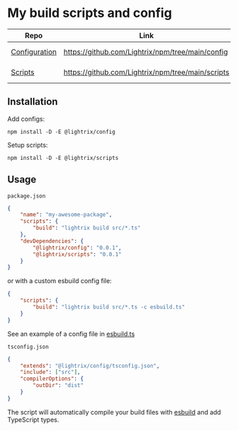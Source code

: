 # My build scripts and config

| Repo            | Link                                                    | Version                                                                                                                                         |
| --------------- | ------------------------------------------------------- | ----------------------------------------------------------------------------------------------------------------------------------------------- |
| [Configuration] | https://github.com/Lightrix/npm/tree/main/config  | [![npm (scoped)](https://img.shields.io/npm/v/@lightrix/config?color=black&label=%20&logo=npm&logoColor=black)][@lightrix/config]   |
| [Scripts]       | https://github.com/Lightrix/npm/tree/main/scripts | [![npm (scoped)](https://img.shields.io/npm/v/@lightrix/scripts?color=black&label=%20&logo=npm&logoColor=black)][@lightrix/scripts] |

## Installation

Add configs:

`npm install -D -E @lightrix/config`

Setup scripts:

`npm install -D -E @lightrix/scripts`

## Usage

`package.json`

```json
{
	"name": "my-awesome-package",
	"scripts": {
		"build": "lightrix build src/*.ts"
	},
	"devDependencies": {
		"@lightrix/config": "0.0.1",
		"@lightrix/scripts": "0.0.1"
	}
}
```

or with a custom esbuild config file:

```json
{
	"scripts": {
		"build": "lightrix build src/*.ts -c esbuild.ts"
	}
}
```

See an example of a config file in [esbuild.ts](scripts/src/config/esbuild.ts)

`tsconfig.json`

```json
{
	"extends": "@lightrix/config/tsconfig.json",
	"include": ["src"],
	"compilerOptions": {
		"outDir": "dist"
	}
}
```

The script will automatically compile your build files with [esbuild] and add
TypeScript types.

[@lightrix/config]: https://npmjs.org/@lightrix/config
[@lightrix/scripts]: https://npmjs.org/@lightrix/scripts
[configuration]: https://github.com/Lightrix/npm/tree/main/config
[scripts]: https://github.com/Lightrix/npm/tree/main/scripts
[esbuild]: https://npmjs.org/esbuild
